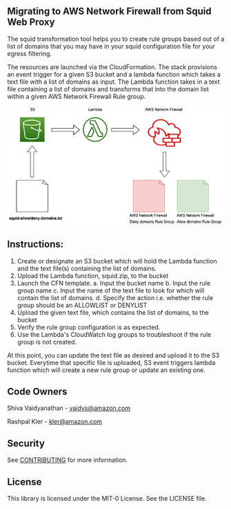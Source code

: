 ## Migrating to AWS Network Firewall from Squid Web Proxy


The squid transformation tool helps you to create rule groups based out of a list of domains that you may have in your squid configuration file for your egress filtering.

The resources are launched via the CloudFormation. The stack provisions an event trigger for a given S3 bucket and a lambda function which takes a text file with a list of domains as input. The Lambda function takes in a text file containing a list of domains and transforms that into the domain list within a given AWS Network Firewall Rule group.

![Squid Conversion Tool](squid.png)

## Instructions:
1. Create or designate an S3 bucket which will hold the Lambda function and the text file(s) containing the list of domains.
2. Upload the Lambda function, squid.zip, to the bucket
3. Launch the CFN template.
	a. Input the bucket name
	b. Input the rule group name
	c. Input the name of the text file to look for which will contain the list of domains.
	d. Specify the action i.e. whether the rule group should be an ALLOWLIST or DENYLIST
4. Upload the given text file, which contains the list of domains, to the bucket
5. Verify the rule group configuration is as expected.
6. Use the Lambda's CloudWatch log groups to troubleshoot if the rule group is not created.

At this point, you can update the text file as desired and upload it to the S3 bucket. Everytime that specific file is uploaded, S3 event triggers lambda function which will create a new rule group or update an existing one.

## Code Owners

Shiva Vaidyanathan - vaidys@amazon.com

Rashpal Kler - kler@amazon.com

## Security

See [CONTRIBUTING](CONTRIBUTING.md#security-issue-notifications) for more information.

## License

This library is licensed under the MIT-0 License. See the LICENSE file.

